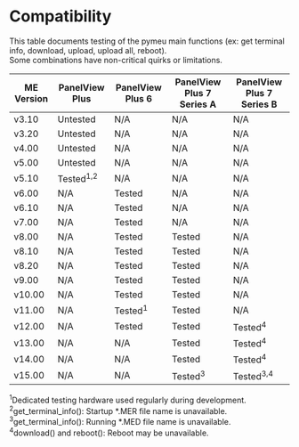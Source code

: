 # Compatibility

This table documents testing of the pymeu main functions (ex: get terminal info, download, upload, upload all, reboot).<br>
Some combinations have non-critical quirks or limitations.<br>

ME Version | PanelView Plus      | PanelView Plus 6  | PanelView Plus 7 Series A | PanelView Plus 7 Series B
-----------|---------------------|-------------------|---------------------------|----------------------------
v3.10      | Untested            | N/A               | N/A                       | N/A
v3.20      | Untested            | N/A               | N/A                       | N/A
v4.00      | Untested            | N/A               | N/A                       | N/A
v5.00      | Untested            | N/A               | N/A                       | N/A
v5.10      | Tested<sup>1,2</sup>| N/A               | N/A                       | N/A
v6.00      | N/A                 | Tested            | N/A                       | N/A
v6.10      | N/A                 | Tested            | N/A                       | N/A
v7.00      | N/A                 | Tested            | N/A                       | N/A
v8.00      | N/A                 | Tested            | Tested                    | N/A
v8.10      | N/A                 | Tested            | Tested                    | N/A
v8.20      | N/A                 | Tested            | Tested                    | N/A
v9.00      | N/A                 | Tested            | Tested                    | N/A
v10.00     | N/A                 | Tested            | Tested                    | N/A
v11.00     | N/A                 | Tested<sup>1</sup>| Tested                    | N/A
v12.00     | N/A                 | Tested            | Tested                    | Tested<sup>4</sup>
v13.00     | N/A                 | N/A               | Tested                    | Tested<sup>4</sup>
v14.00     | N/A                 | N/A               | Tested                    | Tested<sup>4</sup>
v15.00     | N/A                 | N/A               | Tested<sup>3</sup>        | Tested<sup>3,4</sup>

<sup>1</sup>Dedicated testing hardware used regularly during development.<br>
<sup>2</sup>get_terminal_info(): Startup *.MER file name is unavailable.<br>
<sup>3</sup>get_terminal_info(): Running *.MED file name is unavailable.<br>
<sup>4</sup>download() and reboot(): Reboot may be unavailable.<br>